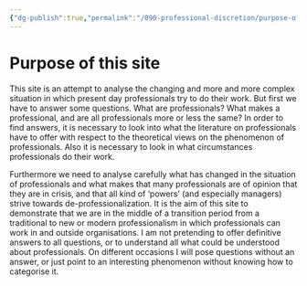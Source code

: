 ```yaml
---
{"dg-publish":true,"permalink":"/090-professional-discretion/purpose-of-this-site/","tags":["gardenEntry"]}
---
```


# Purpose of this site

This site
is an attempt to analyse the changing and more and more complex situation in which present day professionals try to do their work. But first we have to answer some questions. What are professionals? What makes a professional, and are all professionals more or less the same? In order to find answers, it is necessary to look into what the literature on professionals have to offer with respect to the theoretical views on the phenomenon of professionals. Also it is necessary to look in what circumstances professionals do their work.

Furthermore we need to analyse carefully what has changed in the situation of professionals and what makes that many professionals are of opinion that they are in crisis, and that all kind of ‘powers’ (and especially managers) strive towards de-professionalization. It is the aim of this site to demonstrate that we are in the middle of a transition period from a traditional to new or modern professionalism in which professionals can work in and outside organisations. I am not pretending to offer definitive answers to all questions, or to understand all what could be understood about professionals. On different occasions I will pose questions without an answer, or just point to an interesting phenomenon without knowing how to categorise it.
